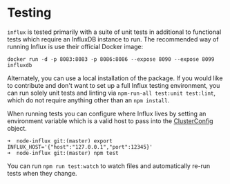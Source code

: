 # Testing

`influx` is tested primarily with a suite of unit tests in additional to functional tests which require an InfluxDB instance to run. The recommended way of running Influx is use their official Docker image:

```
docker run -d -p 8083:8083 -p 8086:8086 --expose 8090 --expose 8099 influxdb
```

Alternately, you can use a local installation of the package. If you would like to contribute and don't want to set up a full Influx testing environment, you can run solely unit tests and linting via `npm-run-all test:unit test:lint`, which do not require anything other than an `npm install`.

When running tests you can configure where Influx lives by setting an environment variable which is a valid host to pass into the [ClusterConfig](https://node-influx.github.io/typedef/index.html#static-typedef-ClusterConfig) object.

```
➜  node-influx git:(master) export INFLUX_HOST='{"host":"127.0.0.1","port":12345}'
➜  node-influx git:(master) npm test
```

You can run `npm run test:watch` to watch files and automatically re-run tests when they change.
